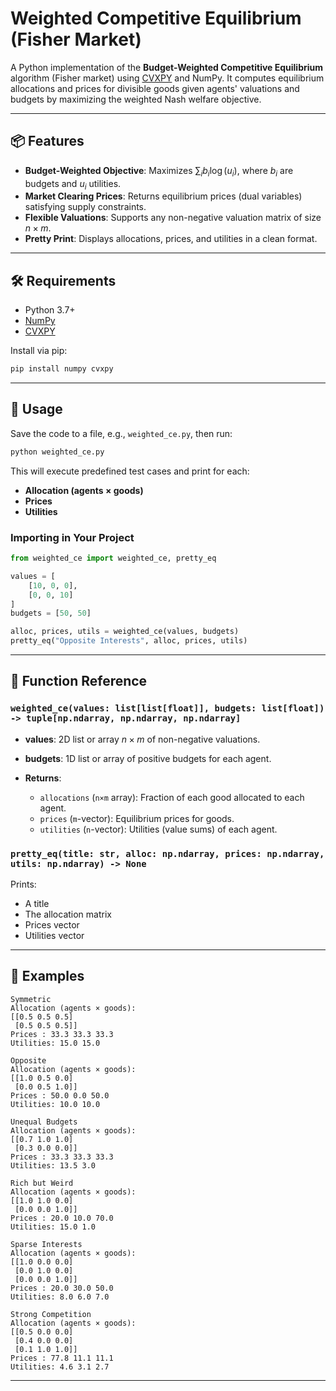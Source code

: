 # Weighted Competitive Equilibrium (Fisher Market)

A Python implementation of the **Budget-Weighted Competitive Equilibrium** algorithm (Fisher market) using [CVXPY](https://www.cvxpy.org/) and NumPy.  It computes equilibrium allocations and prices for divisible goods given agents' valuations and budgets by maximizing the weighted Nash welfare objective.

---

## 📦 Features

* **Budget-Weighted Objective**: Maximizes $\sum_i b_i \log(u_i)$, where $b_i$ are budgets and $u_i$ utilities.
* **Market Clearing Prices**: Returns equilibrium prices (dual variables) satisfying supply constraints.
* **Flexible Valuations**: Supports any non-negative valuation matrix of size $n\times m$.
* **Pretty Print**: Displays allocations, prices, and utilities in a clean format.

---

## 🛠️ Requirements

* Python 3.7+
* [NumPy](https://numpy.org/)
* [CVXPY](https://www.cvxpy.org/)

Install via pip:

```bash
pip install numpy cvxpy
```

---

## 🚀 Usage

Save the code to a file, e.g., `weighted_ce.py`, then run:

```bash
python weighted_ce.py
```

This will execute predefined test cases and print for each:

* **Allocation (agents × goods)**
* **Prices**
* **Utilities**

### Importing in Your Project

```python
from weighted_ce import weighted_ce, pretty_eq

values = [
    [10, 0, 0],
    [0, 0, 10]
]
budgets = [50, 50]

alloc, prices, utils = weighted_ce(values, budgets)
pretty_eq("Opposite Interests", alloc, prices, utils)
```

---

## 🔎 Function Reference

### `weighted_ce(values: list[list[float]], budgets: list[float]) -> tuple[np.ndarray, np.ndarray, np.ndarray]`

* **values**: 2D list or array $n\times m$ of non-negative valuations.
* **budgets**: 1D list or array of positive budgets for each agent.
* **Returns**:

  * `allocations` (`n×m` array): Fraction of each good allocated to each agent.
  * `prices` (`m`-vector): Equilibrium prices for goods.
  * `utilities` (`n`-vector): Utilities (value sums) of each agent.

### `pretty_eq(title: str, alloc: np.ndarray, prices: np.ndarray, utils: np.ndarray) -> None`

Prints:

* A title
* The allocation matrix
* Prices vector
* Utilities vector

---

## 📄 Examples

```
Symmetric
Allocation (agents × goods):
[[0.5 0.5 0.5]
 [0.5 0.5 0.5]]
Prices : 33.3 33.3 33.3
Utilities: 15.0 15.0

Opposite
Allocation (agents × goods):
[[1.0 0.5 0.0]
 [0.0 0.5 1.0]]
Prices : 50.0 0.0 50.0
Utilities: 10.0 10.0

Unequal Budgets
Allocation (agents × goods):
[[0.7 1.0 1.0]
 [0.3 0.0 0.0]]
Prices : 33.3 33.3 33.3
Utilities: 13.5 3.0

Rich but Weird
Allocation (agents × goods):
[[1.0 1.0 0.0]
 [0.0 0.0 1.0]]
Prices : 20.0 10.0 70.0
Utilities: 15.0 1.0

Sparse Interests
Allocation (agents × goods):
[[1.0 0.0 0.0]
 [0.0 1.0 0.0]
 [0.0 0.0 1.0]]
Prices : 20.0 30.0 50.0
Utilities: 8.0 6.0 7.0

Strong Competition
Allocation (agents × goods):
[[0.5 0.0 0.0]
 [0.4 0.0 0.0]
 [0.1 1.0 1.0]]
Prices : 77.8 11.1 11.1
Utilities: 4.6 3.1 2.7
```

---



